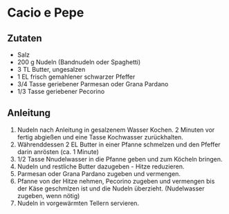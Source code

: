 # Cacio e Pepe

## Zutaten

+ Salz
+ 200 g Nudeln (Bandnudeln oder Spaghetti)
+ 3 TL Butter, ungesalzen
+ 1 EL frisch gemahlener schwarzer Pfeffer
+ 3/4 Tasse geriebener Parmesan oder Grana Pardano
+ 1/3 Tasse geriebener Pecorino

## Anleitung

1. Nudeln nach Anleitung in gesalzenem Wasser Kochen. 2 Minuten vor fertig abgießen und eine Tasse Kochwasser zurückhalten.
2. Währenddessen 2 EL Butter in einer Pfanne schmelzen und den Pfeffer darin anrösten (ca. 1 Minute)
3. 1/2 Tasse Nnudelwasser in die Pfanne geben und zum Köcheln bringen.
4. Nudeln und restliche Butter dazugeben - Hitze reduzieren.
5. Parmesan oder Grana Pardano zugeben und vermengen.
6. Pfanne von der Hitze nehmen, Pecorino zugeben und vermengen bis der Käse geschmlzen ist und die Nudeln überzieht. (Nudelwasser zugeben, wenn nötig)
7. Nudeln in vorgewärmten Tellern servieren.
